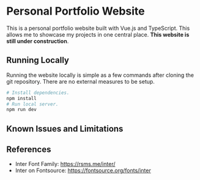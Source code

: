 # Personal Portfolio Website

This is a personal portfolio website built with Vue.js and TypeScript. This allows me to
showcase my projects in one central place. **This website is still under construction**.

## Running Locally

Running the website locally is simple as a few commands after cloning the git repository.
There are no external measures to be setup.

```sh
# Install dependencies.
npm install
# Run local server.
npm run dev
```

## Known Issues and Limitations

## References

* Inter Font Family: <https://rsms.me/inter/>
* Inter on Fontsource: <https://fontsource.org/fonts/inter>
